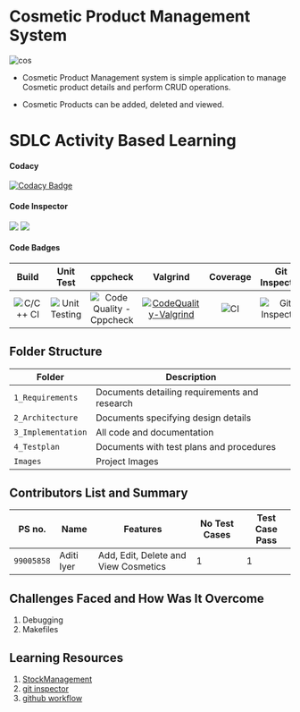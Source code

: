 # Cosmetic Product Management System



![cos](https://user-images.githubusercontent.com/89658708/132329618-a045460d-4803-445c-a2fb-6ba41f307ac1.jpg)

* Cosmetic Product Management system is simple application to manage Cosmetic product details and perform CRUD operations.

* Cosmetic Products can be added, deleted and viewed.

# SDLC Activity Based Learning

#### Codacy 
[![Codacy Badge](https://app.codacy.com/project/badge/Grade/2db3fa5f4a9444edb0caaff2f663b9eb)](https://www.codacy.com/gh/aditi-iyer/Stepin_ProductManagementSystem/dashboard?utm_source=github.com&amp;utm_medium=referral&amp;utm_content=aditi-iyer/Stepin_ProductManagementSystem&amp;utm_campaign=Badge_Grade)



#### Code Inspector
<a>
<img src=https://www.code-inspector.com/project/27931/score/svg />
<img src=https://www.code-inspector.com/project/27931/status/svg />
</a> 


#### Code Badges

|Build|Unit Test|cppcheck|Valgrind|Coverage|Git Inspector|
|:------:|:--:|:--:|:--:|:--:|:--:|
|![C/C++ CI](https://github.com/aditi-iyer/Stepin_ProductManagementSystem/actions/workflows/c-build.yml/badge.svg)|![Unit Testing](https://github.com/aditi-iyer/Stepin_ProductManagementSystem/actions/workflows/unit-test.yml/badge.svg)|![Code Quality -Cppcheck](https://github.com/aditi-iyer/Stepin_ProductManagementSystem/actions/workflows/cppcheck.yml/badge.svg)|[![CodeQuality-Valgrind](https://github.com/aditi-iyer/Stepin_ProductManagementSystem/actions/workflows/Valgrind.yml/badge.svg)](https://github.com/aditi-iyer/Stepin_ProductManagementSystem/actions/workflows/Valgrind.yml)|![CI](https://github.com/aditi-iyer/Stepin_ProductManagementSystem/actions/workflows/main.yml/badge.svg)|![Git Inspector](https://github.com/aditi-iyer/Stepin_ProductManagementSystem/actions/workflows/gitinspector.yml/badge.svg)|


  

 






## Folder Structure
|Folder             | Description |
|-------------------| -----------------------------------------|
| `1_Requirements`   | Documents detailing requirements and research|
| `2_Architecture`         | Documents specifying design details|
| `3_Implementation` | All code and documentation|
| `4_Testplan`      | Documents with test plans and procedures|
|  `Images`       | Project Images |
## Contributors List and Summary
|PS no. |  Name   |    Features    |No Test Cases|Test Case Pass|
|-------|---------|----------------|-------------|--------------|
| `99005858` | Aditi Iyer | Add, Edit, Delete and View Cosmetics |  1   |  1 |


## Challenges Faced and How Was It Overcome

1. Debugging
2. Makefiles

## Learning Resources
1. [StockManagement](https://itsourcecode.com/free-projects/c-projects/stock-management-system-project-in-c-with-source-code/)
2. [git inspector](https://github.com/ejwa/gitinspector.git)
3. [github workflow](https://docs.github.com/en/actions/learn-github-action)



